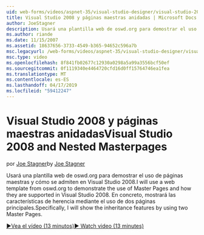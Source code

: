 ```yaml
---
uid: web-forms/videos/aspnet-35/visual-studio-designer/visual-studio-2008-and-nested-masterpages
title: Visual Studio 2008 y páginas maestras anidadas | Microsoft Docs
author: JoeStagner
description: Usará una plantilla web de oswd.org para demostrar el uso de páginas maestras y cómo se admiten en Visual Studio 2008. En concreto, muestro th...
ms.author: riande
ms.date: 11/15/2007
ms.assetid: 18637656-3733-4549-b365-94652c596a7b
msc.legacyurl: /web-forms/videos/aspnet-35/visual-studio-designer/visual-studio-2008-and-nested-masterpages
msc.type: video
ms.openlocfilehash: 8f841fb02677c12930a0298a5a99a3556bcf50ef
ms.sourcegitcommit: 0f1119340e4464720cfd16d0ff15764746ea1fea
ms.translationtype: MT
ms.contentlocale: es-ES
ms.lasthandoff: 04/17/2019
ms.locfileid: "59412247"
---
```

# <a name="visual-studio-2008-and-nested-masterpages"></a><span data-ttu-id="86ef2-104">Visual Studio 2008 y páginas maestras anidadas</span><span class="sxs-lookup"><span data-stu-id="86ef2-104">Visual Studio 2008 and Nested Masterpages</span></span>

<span data-ttu-id="86ef2-105">por [Joe Stagner](https://github.com/JoeStagner)</span><span class="sxs-lookup"><span data-stu-id="86ef2-105">by [Joe Stagner](https://github.com/JoeStagner)</span></span>

<span data-ttu-id="86ef2-106">Usará una plantilla web de oswd.org para demostrar el uso de páginas maestras y cómo se admiten en Visual Studio 2008.</span><span class="sxs-lookup"><span data-stu-id="86ef2-106">I will use a web template from oswd.org to demonstrate the use of Master Pages and how they are supported in Visual Studio 2008.</span></span> <span data-ttu-id="86ef2-107">En concreto, mostrará las características de herencia mediante el uso de dos páginas principales.</span><span class="sxs-lookup"><span data-stu-id="86ef2-107">Specifically, I will show the inheritance features by using two Master Pages.</span></span>

[<span data-ttu-id="86ef2-108">&#9654;Vea el vídeo (13 minutos)</span><span class="sxs-lookup"><span data-stu-id="86ef2-108">&#9654; Watch video (13 minutes)</span></span>](https://channel9.msdn.com/Blogs/ASP-NET-Site-Videos/visual-studio-2008-and-nested-masterpages)

